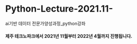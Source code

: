 # Python-Lecture-2021.11-

ai기반 데이터 전문가양성과정_python강좌

#### 제주 테크노파크에서 2021년 11월부터 2022년 4월까지 진행됩니다. 
